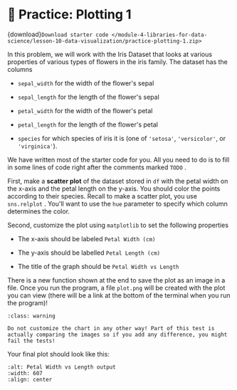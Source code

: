 # 🚧 Practice: Plotting 1

{download}`Download starter code </module-4-libraries-for-data-science/lesson-10-data-visualization/practice-plotting-1.zip>`

In this problem, we will work with the Iris Dataset that looks at various properties of various types of flowers in the iris family. The dataset has the columns  

-  `sepal_width` for the width of the flower's sepal  

-  `sepal_length` for the length of the flower's sepal  

-  `petal_width` for the width of the flower's petal  

-  `petal_length` for the length of the flower's petal  

-  `species` for which species of iris it is (one of `'setosa'`, `'versicolor'`, or `'virginica'`).  


We have written most of the starter code for you. All you need to do is to fill in some lines of code right after the comments marked `TODO` .  

First, make a **scatter plot** of the dataset stored in `df` with the petal width on the x-axis and the petal length on the y-axis. You should color the points according to their species. Recall to make a scatter plot, you use `sns.relplot` . You'll want to use the `hue` parameter to specify which column determines the color.  

Second, customize the plot using `matplotlib` to set the following properties  

-  The x-axis should be labeled `Petal Width (cm)`   

-  The y-axis should be labelled `Petal Length (cm)`   

-  The title of the graph should be `Petal Width vs Length`   


There is a new function shown at the end to save the plot as an image in a file. Once you run the program, a file `plot.png` will be created with the plot you can view (there will be a link at the bottom of the terminal when you run the program)!  


```{admonition} Warning
:class: warning

Do not customize the chart in any other way! Part of this test is actually comparing the images so if you add any difference, you might fail the tests!

```

Your final plot should look like this:  

```{image} https://static.us.edusercontent.com/files/5yOCZCfwABOzzirLpwCGL57B
:alt: Petal Width vs Length output
:width: 607
:align: center
```

